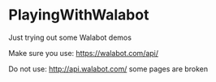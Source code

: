 # PlayingWithWalabot
Just trying out some Walabot demos

Make sure you use: https://walabot.com/api/

Do not use: http://api.walabot.com/ some pages are broken
